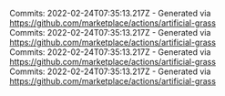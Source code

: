 Commits: 2022-02-24T07:35:13.217Z - Generated via https://github.com/marketplace/actions/artificial-grass
<br>
Commits: 2022-02-24T07:35:13.217Z - Generated via https://github.com/marketplace/actions/artificial-grass
<br>
Commits: 2022-02-24T07:35:13.217Z - Generated via https://github.com/marketplace/actions/artificial-grass
<br>
Commits: 2022-02-24T07:35:13.217Z - Generated via https://github.com/marketplace/actions/artificial-grass
<br>
